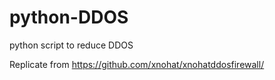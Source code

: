 # python-DDOS
python script to reduce DDOS

Replicate from https://github.com/xnohat/xnohatddosfirewall/
